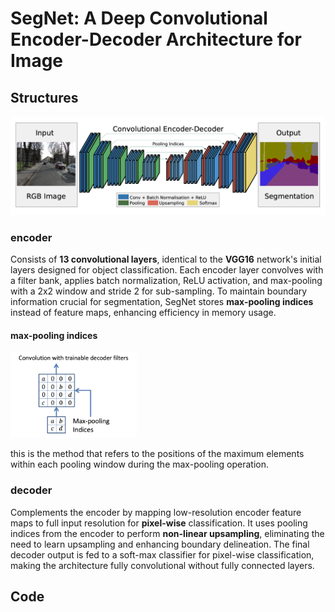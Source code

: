 # SegNet: A Deep Convolutional Encoder-Decoder Architecture for Image

## Structures
![](../asset/segmentation/segnet-structure.png)

### encoder
Consists of **13 convolutional layers**, identical to the **VGG16** network's initial layers designed for object classification.
Each encoder layer convolves with a filter bank, applies batch normalization, ReLU activation, and max-pooling with a 2x2 window and stride 2 for sub-sampling.
To maintain boundary information crucial for segmentation, SegNet stores **max-pooling indices** instead of feature maps, enhancing efficiency in memory usage. 

#### max-pooling indices
<img src="../asset/segmentation/segnet-max-pool-indices.png" width="40%"/>

this is the method that refers to the positions of the maximum elements within each pooling window during the max-pooling operation.

### decoder
Complements the encoder by mapping low-resolution encoder feature maps to full input resolution for **pixel-wise** classification.
It uses pooling indices from the encoder to perform **non-linear upsampling**, eliminating the need to learn upsampling and enhancing boundary delineation.
The final decoder output is fed to a soft-max classifier for pixel-wise classification, making the architecture fully convolutional without fully connected layers. 

## Code
```python

```
